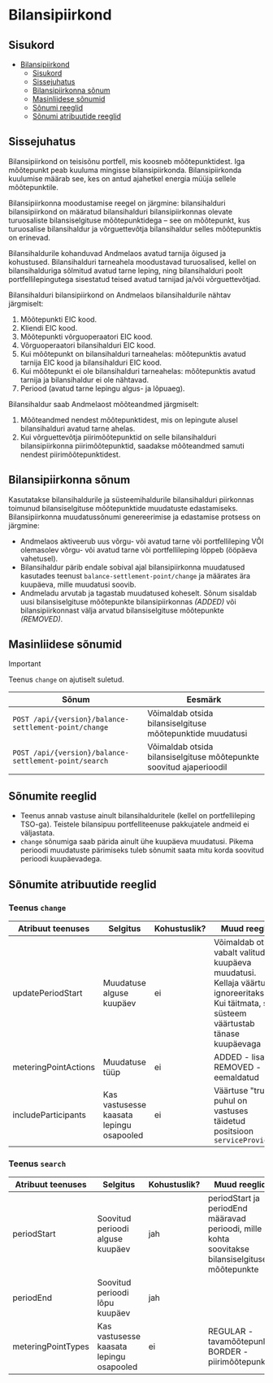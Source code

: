# Bilansipiirkond

## Sisukord

- [Bilansipiirkond](#bilansipiirkond)
  - [Sisukord](#sisukord)
  - [Sissejuhatus](#sissejuhatus)
  - [Bilansipiirkonna sõnum](#bilansipiirkonna-sõnum)
  - [Masinliidese sõnumid](#masinliidese-sõnumid)
  - [Sõnumi reeglid](#sõnumi-reeglid)
  - [Sõnumi atribuutide reeglid](#sõnumi-atribuutide-reeglid)

## Sissejuhatus

Bilansipiirkond on teisisõnu portfell, mis koosneb mõõtepunktidest. Iga mõõtepunkt peab kuuluma mingisse bilansipiirkonda. Bilansipiirkonda kuulumise määrab see, kes on antud ajahetkel energia müüja sellele mõõtepunktile.

Bilansipiirkonna moodustamise reegel on järgmine: bilansihalduri bilansipiirkond on määratud bilansihalduri bilansipiirkonnas olevate turuosaliste bilansiselgituse mõõtepunktidega – see on mõõtepunkt, kus turuosalise bilansihaldur ja võrguettevõtja bilansihaldur selles mõõtepunktis on erinevad.

Bilansihaldurile kohanduvad Andmelaos avatud tarnija õigused ja kohustused. Bilansihalduri tarneahela moodustavad turuosalised, kellel on bilansihalduriga sõlmitud avatud tarne leping, ning bilansihalduri poolt portfellilepingutega sisestatud teised avatud tarnijad ja/või võrguettevõtjad.

Bilansihalduri bilansipiirkond on Andmelaos bilansihaldurile nähtav järgmiselt:

1. Mõõtepunkti EIC kood.
2. Kliendi EIC kood.
3. Mõõtepunkti võrguoperaatori EIC kood.
4. Võrguoperaatori bilansihalduri EIC kood.
5. Kui mõõtepunkt on bilansihalduri tarneahelas: mõõtepunktis avatud tarnija EIC kood ja bilansihalduri EIC kood.
6. Kui mõõtepunkt ei ole bilansihalduri tarneahelas: mõõtepunktis avatud tarnija ja bilansihaldur ei ole nähtavad.
7. Periood (avatud tarne lepingu algus- ja lõpuaeg).

Bilansihaldur saab Andmelaost mõõteandmed järgmiselt:

1. Mõõteandmed nendest mõõtepunktidest, mis on lepingute alusel bilansihalduri avatud tarne ahelas.
2. Kui võrguettevõtja piirimõõtepunktid on selle bilansihalduri bilansipiirkonna piirimõõtepunktid, saadakse mõõteandmed samuti nendest piirimõõtepunktidest.

## Bilansipiirkonna sõnum

Kasutatakse bilansihaldurile ja süsteemihaldurile bilansihalduri piirkonnas toimunud bilansiselgituse mõõtepunktide muudatuste edastamiseks. Bilansipiirkonna muudatussõnumi genereerimise ja edastamise protsess on järgmine:

- Andmelaos aktiveerub uus võrgu- või avatud tarne või portfellileping VÕI olemasolev võrgu- või avatud tarne või portfellileping lõppeb (ööpäeva vahetusel).
- Bilansihaldur pärib endale sobival ajal bilansipiirkonna muudatused kasutades teenust `balance-settlement-point/change` ja määrates ära kuupäeva, mille muudatusi soovib.
- Andmeladu arvutab ja tagastab muudatused koheselt. Sõnum sisaldab uusi bilansiselgituse mõõtepunkte bilansipiirkonnas *(ADDED)* või bilansipiirkonnast välja arvatud bilansiselgituse mõõtepunkte *(REMOVED)*.

## Masinliidese sõnumid

> [!IMPORTANT]
> Teenus `change` on ajutiselt suletud. 

| Sõnum                                                 | Eesmärk                                                             |
|-------------------------------------------------------|---------------------------------------------------------------------|
| `POST /api/{version}/balance-settlement-point/change` | Võimaldab otsida bilansiselgituse mõõtepunktide muudatusi           |
| `POST /api/{version}/balance-settlement-point/search` | Võimaldab otsida bilansiselgituse mõõtepunkte soovitud ajaperioodil |

## Sõnumite reeglid

- Teenus annab vastuse ainult bilansihalduritele (kellel on portfellileping TSO-ga). Teistele bilansipuu portfelliteenuse pakkujatele andmeid ei väljastata.
- `change` sõnumiga saab pärida ainult ühe kuupäeva muudatusi. Pikema perioodi muudatuste pärimiseks tuleb sõnumit saata mitu korda soovitud perioodi kuupäevadega.

## Sõnumite atribuutide reeglid

### Teenus `change`

| Atribuut teenuses    | Selgitus                                 | Kohustuslik? | Muud reeglid                                                                                                                                 |
|----------------------|------------------------------------------|--------------|----------------------------------------------------------------------------------------------------------------------------------------------|
| updatePeriodStart    | Muudatuse alguse kuupäev                 | ei           | Võimaldab otsida vabalt valitud kuupäeva muudatusi. Kellaja väärtust ignoreeritakse. Kui täitmata, siis süsteem väärtustab tänase kuupäevaga |
| meteringPointActions | Muudatuse tüüp                           | ei           | ADDED - lisatud; REMOVED - eemaldatud                                                                                                        |
| includeParticipants  | Kas vastusesse kaasata lepingu osapooled | ei           | Väärtuse "true" puhul on vastuses täidetud positsioon `serviceProviders`                                                                     |

### Teenus `search`

| Atribuut teenuses  | Selgitus                                 | Kohustuslik? | Muud reeglid                                                                                    |
|--------------------|------------------------------------------|--------------|-------------------------------------------------------------------------------------------------|
| periodStart        | Soovitud perioodi alguse kuupäev         | jah          | periodStart ja periodEnd määravad perioodi, mille kohta soovitakse bilansiselgituse mõõtepunkte |
| periodEnd          | Soovitud perioodi lõpu kuupäev           | jah          |                                                                                                 |
| meteringPointTypes | Kas vastusesse kaasata lepingu osapooled | ei           | REGULAR - tavamõõtepunkt; BORDER - piirimõõtepunkt                                              |